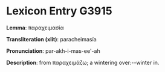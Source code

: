 # Lexicon Entry G3915

**Lemma**: παραχειμασία

**Transliteration (xlit)**: paracheimasía

**Pronunciation**: par-akh-i-mas-ee'-ah

**Description**:
from παραχειμάζω; a wintering over:--winter in.
